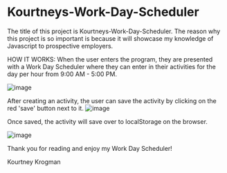 # Kourtneys-Work-Day-Scheduler
The title of this project is Kourtneys-Work-Day-Scheduler. The reason why this project is so important is because it will showcase my knowledge of Javascript to prospective employers.

HOW IT WORKS: When the user enters the program, they are presented with a Work Day Scheduler where they can enter in their activities for the day per hour from 9:00 AM - 5:00 PM.

![image](https://user-images.githubusercontent.com/95041311/151708715-bd51a638-ccb8-49cd-ab44-9e17aaa0610f.png)

After creating an activity, the user can save the activity by clicking on the red 'save' button next to it.
![image](https://user-images.githubusercontent.com/95041311/151708976-55e8256c-241a-481e-8539-cd807c606efa.png)


Once saved, the activity will save over to localStorage on the browser.

![image](https://user-images.githubusercontent.com/95041311/151709027-6533c364-ad13-4e25-81b4-bec876754cb0.png)

Thank you for reading and enjoy my Work Day Scheduler!

Kourtney Krogman
